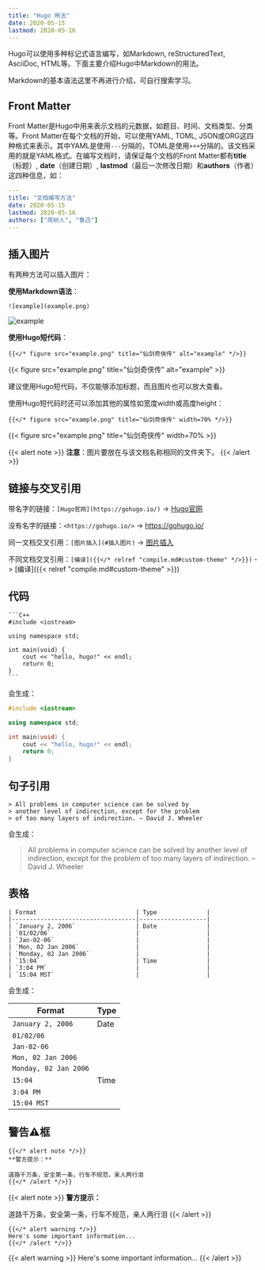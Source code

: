 ```yaml
---
title: "Hugo 用法"
date: 2020-05-15
lastmod: 2020-05-16
---
```


Hugo可以使用多种标记式语言编写，如Markdown, reStructuredText, AsciiDoc, HTML等。下面主要介绍Hugo中Markdown的用法。

Markdown的基本语法这里不再进行介绍，可自行搜索学习。

## Front Matter

Front Matter是Hugo中用来表示文档的元数据，如题目、时间、文档类型、分类等。Front Matter在每个文档的开始，可以使用YAML, TOML, JSON或ORG这四种格式来表示。其中YAML是使用`---`分隔的，TOML是使用`+++`分隔的。该文档采用的就是YAML格式。在编写文档时，请保证每个文档的Front Matter都有**title**（标题）, **date**（创建日期）, **lastmod**（最后一次修改日期）和**authors**（作者）这四种信息，如：

```yaml
---
title: "文档编写方法"
date: 2020-05-15
lastmod: 2020-05-16
authors: ["周树人", "鲁迅"]
---
```

## 插入图片

有两种方法可以插入图片：

**使用Markdown语法**：

    ![example](example.png)

![example](example.png)

**使用Hugo短代码**：

    {{</* figure src="example.png" title="仙剑奇侠传" alt="example" */>}}

{{< figure src="example.png" title="仙剑奇侠传" alt="example" >}}

建议使用Hugo短代码，不仅能够添加标题，而且图片也可以放大查看。

使用Hugo短代码时还可以添加其他的属性如宽度width或高度height：

    {{</* figure src="example.png" title="仙剑奇侠传" width=70% */>}}

{{< figure src="example.png" title="仙剑奇侠传" width=70% >}}

{{< alert note >}}
**注意**：图片要放在与该文档名称相同的文件夹下。
{{< /alert >}}

## 链接与交叉引用

带名字的链接：`[Hugo官网](https://gohugo.io/)` -> [Hugo官网](https://gohugo.io/)

没有名字的链接：`<https://gohugo.io/>` -> <https://gohugo.io/>

同一文档交叉引用：`[图片插入](#插入图片)` -> [图片插入](#插入图片)

不同文档交叉引用：`[编译]({{</* relref "compile.md#custom-theme" */>}})` -> [编译]({{< relref "compile.md#custom-theme" >}})

## 代码

    ```C++
    #include <iostream>

    using namespace std;

    int main(void) {
        cout << "hello, hugo!" << endl;
        return 0;
    }
    ```

会生成：

```C++
#include <iostream>

using namespace std;

int main(void) {
    cout << "hello, hugo!" << endl;
    return 0;
}
```

## 句子引用

    > All problems in computer science can be solved by
    > another level of indirection, except for the problem
    > of too many layers of indirection. – David J. Wheeler

会生成：

> All problems in computer science can be solved by
> another level of indirection, except for the problem
> of too many layers of indirection. – David J. Wheeler

## 表格

    | Format                            | Type              |
    |-----------------------------------|-------------------|
    | `January 2, 2006`                 | Date              |
    | `01/02/06`                        |                   |
    | `Jan-02-06`                       |                   |
    | `Mon, 02 Jan 2006`                |                   |
    | `Monday, 02 Jan 2006`             |                   |
    | `15:04`                           | Time              |
    | `3:04 PM`                         |                   |
    | `15:04 MST`                       |                   |

会生成：

| Format                            | Type              |
|-----------------------------------|-------------------|
| `January 2, 2006`                 | Date              |
| `01/02/06`                        |                   |
| `Jan-02-06`                       |                   |
| `Mon, 02 Jan 2006`                |                   |
| `Monday, 02 Jan 2006`             |                   |
| `15:04`                           | Time              |
| `3:04 PM`                         |                   |
| `15:04 MST`                       |                   |

## 警告⚠️框

    {{</* alert note */>}}
    **警方提示：**

    道路千万条，安全第一条，行车不规范，亲人两行泪
    {{</* /alert */>}}

{{< alert note >}}
**警方提示：**

道路千万条，安全第一条，行车不规范，亲人两行泪
{{< /alert >}}

    {{</* alert warning */>}}
    Here's some important information...
    {{</* /alert */>}}

{{< alert warning >}}
Here's some important information...
{{< /alert >}}
